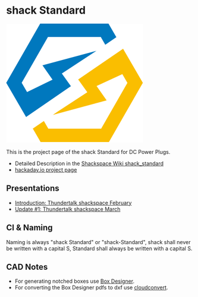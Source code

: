 # shack Standard

![logo](./logo/Logo_Shack_Standard_farbe.svg)

This is the project page of the shack Standard for DC Power Plugs.

* Detailed Description in the [Shackspace Wiki shack_standard](http://shackspace.de/wiki/doku.php?id=project:shack_standard)
* [hackaday.io project page]( https://hackaday.io/project/19389/ )

## Presentations

* [Introduction: Thundertalk shackspace February]( https://shackspace.github.io/shack-Standard/shack-standard_thundertalk-2017-02-18.html )
* [Update #1: Thundertalk shackspace March]( https://shackspace.github.io/shack-Standard/shack-standard_update-2017-03-25.html )

## CI & Naming
Naming is always "shack Standard" or "shack-Standard", shack shall never be
written with a capital S, Standard shall always be written with a capital S.

## CAD Notes

* For generating notched boxes use [Box Designer](http://boxdesigner.connectionlab.org/).
* For converting the Box Designer pdfs to dxf use [cloudconvert](https://cloudconvert.com/pdf-to-dxf).
